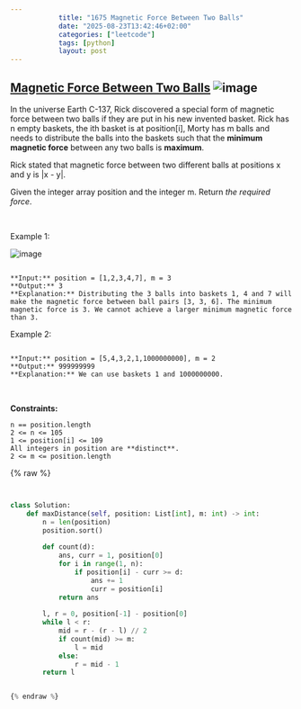 ```yaml
---
            title: "1675 Magnetic Force Between Two Balls"
            date: "2025-08-23T13:42:46+02:00"
            categories: ["leetcode"]
            tags: [python]
            layout: post
---
```

            
## [Magnetic Force Between Two Balls](https://leetcode.com/problems/magnetic-force-between-two-balls) ![image](https://img.shields.io/badge/Difficulty-Medium-orange)

In the universe Earth C-137, Rick discovered a special form of magnetic force between two balls if they are put in his new invented basket. Rick has n empty baskets, the ith basket is at position[i], Morty has m balls and needs to distribute the balls into the baskets such that the **minimum magnetic force** between any two balls is **maximum**.

Rick stated that magnetic force between two different balls at positions x and y is |x - y|.

Given the integer array position and the integer m. Return *the required force*.

 

Example 1:

![image](https://assets.leetcode.com/uploads/2020/08/11/q3v1.jpg)
```

**Input:** position = [1,2,3,4,7], m = 3
**Output:** 3
**Explanation:** Distributing the 3 balls into baskets 1, 4 and 7 will make the magnetic force between ball pairs [3, 3, 6]. The minimum magnetic force is 3. We cannot achieve a larger minimum magnetic force than 3.

```

Example 2:

```

**Input:** position = [5,4,3,2,1,1000000000], m = 2
**Output:** 999999999
**Explanation:** We can use baskets 1 and 1000000000.

```

 

**Constraints:**

	n == position.length
	2 <= n <= 105
	1 <= position[i] <= 109
	All integers in position are **distinct**.
	2 <= m <= position.length

{% raw %}


```python


class Solution:
    def maxDistance(self, position: List[int], m: int) -> int:
        n = len(position)
        position.sort()
        
        def count(d):
            ans, curr = 1, position[0]
            for i in range(1, n):
                if position[i] - curr >= d:
                    ans += 1
                    curr = position[i]
            return ans
        
        l, r = 0, position[-1] - position[0]
        while l < r:
            mid = r - (r - l) // 2
            if count(mid) >= m:
                l = mid
            else:
                r = mid - 1
        return l


{% endraw %}
```
